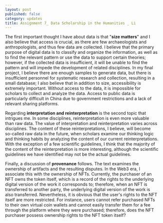 ```yaml
---
layout: post
published: false
category: updates
title: Assignment 7_ Data Scholarship in the Humanities _ Li
---
```

The first important thought I have about data is that "**size matters**" and I also believe that access is crucial, as there are few archaeologists and anthropologists, and thus few data are collected. I believe that the primary purpose of digital data is to classify and organize the information, as well as to find the relevant pattern or use the data to support certain theories; however, if the collected data is insufficient, it will be unable to find the pattern and will impede the development of related disciplines. In my final project, I believe there are enough samples to generate data, but there is insufficient personnel for systematic research and collection, resulting in a small database; I also believe that in addition to size, accessibility is extremely important. Without access to the data, it is impossible for scholars to collect and analyze the data. Access to public data is particularly difficult in China due to government restrictions and a lack of relevant sharing platforms. 

Regarding **interpretation and reinterpretation** is the second topic that intrigues me. In some disciplines, reinterpretation is even more valuable than raw data. The value of interpretation and reinterpretation varies across disciplines. The content of these reinterpretations, I believe, will become so-called raw data in the future, when scholars examine our thinking logic and thinking habits by analyzing the content of our current reinterpretations. With the exception of a few scientific guidelines, I think that the majority of the content of the reinterpretation is more interesting, although the scientific guidelines we have identified may not be the actual guidelines. 

Finally, a discussion of **provenance** follows. The text examines the ownership of artifacts and the resulting disputes. In the Web3 era, I associate this with the ownership of NFTs. Currently, the purchaser of an NFT owns the token itself, which is a record of the rights to the underlying digital version of the work it corresponds to; therefore, when an NFT is transferred to another party, the underlying digital version of the work is also transferred. Nevertheless, it is obvious that the user's rights to the NFT itself are more restricted. For instance, users cannot refer purchased NFTs to their own virtual coin wallets and cannot easily transfer them for a fee through the platform where they were purchased; therefore, does the NFT purchaser possess ownership rights to the NFT token itself?